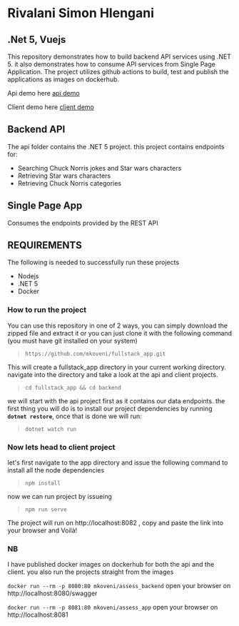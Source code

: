 # Rivalani Simon Hlengani

## .Net 5, Vuejs

This repository demonstrates how to build backend API services using  .NET 5. it also demonstrates how to consume API services from Single Page Application. The project utilizes github actions to build, test and publish the applications as images on dockerhub.

Api demo here [api demo](https://assess.rivalani.dev/swagger)

Client demo here [client demo](https://demo1.rivalani.dev)

## Backend API
The api folder contains the .NET 5 project. this project contains endpoints for:

- Searching Chuck Norris jokes and Star wars characters
- Retrieving Star wars characters
- Retrieving Chuck Norris categories

## Single Page App
Consumes the endpoints provided by the REST API

## REQUIREMENTS

The following is needed to successfully run these projects

- Nodejs
- .NET 5
- Docker


### How to run the project

You can use this repository in one of 2 ways, you can simply download the zipped file and extract it or you can just clone it with the following command (you must have git installed on your system)  

>`https://github.com/mkoveni/fullstack_app.git`  

This will create a fullstack_app directory in your current working directory. navigate into the directory and take a look at the api and client projects.

> `cd fullstack_app && cd backend`  

we will start with the api project first as it contains our data endpoints. the first thing you will do is to install our project dependencies by running **`dotnet restore`**,  once that is done we will run: 

>`dotnet watch run`  


### Now lets head to client project
let's first navigate to the app directory and issue the following command to install all the node dependencies

>`npm install`  

now we can run project by issueing 
> `npm run serve`  

The project will run on http://localhost:8082 , copy and paste the link into your browser and Voilà!

### NB
I have published docker images on dockerhub for both the api and the client. you also run the projects straight from the images

`docker run --rm -p 8080:80 mkoveni/assess_backend` open your browser on http://localhost:8080/swagger

`docker run --rm -p 8081:80 mkoveni/assess_app` open your browser on http://localhost:8081